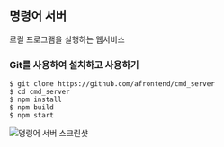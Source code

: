 ## 명령어 서버
로컬 프로그램을 실행하는 웹서비스

### Git를 사용하여 설치하고 사용하기

    $ git clone https://github.com/afrontend/cmd_server
    $ cd cmd_server
    $ npm install
    $ npm build
    $ npm start

![명령어 서버 스크린샷](https://afrontend.files.wordpress.com/2017/01/cmd_server.png)
